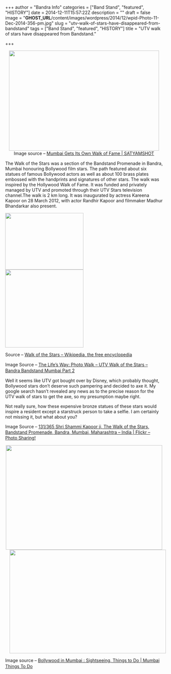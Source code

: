+++
author = "Bandra Info"
categories = ["Band Stand", "featured", "HISTORY"]
date = 2014-12-11T15:57:22Z
description = ""
draft = false
image = "__GHOST_URL__/content/images/wordpress/2014/12/wpid-Photo-11-Dec-2014-356-pm.jpg"
slug = "utv-walk-of-stars-have-disappeared-from-bandstand"
tags = ["Band Stand", "featured", "HISTORY"]
title = "UTV walk of stars have disappeared from Bandstand."

+++


<div class="separator" style="clear: both; text-align: center;"><a title="" href="https://i1.wp.com/bandra.info/wp-content/uploads/2014/12/wpid-Photo-20141211155707.jpg?ssl=1" target="_blank"><img loading="lazy" id="blogsy-1418294964469.7834" class="aligncenter" src="https://i1.wp.com/bandra.info/wp-content/uploads/2014/12/wpid-Photo-20141211155707.jpg?resize=480%2C320&#038;ssl=1" alt="" width="480" height="320" data-recalc-dims="1" /></a></div>
<div class="separator" style="clear: both; text-align: center;">Image source &#8211; <a style="line-height: 1.3em;" href="httpss://satyamshot.wordpress.com/2012/03/26/mumbai-gets-its-own-walk-of-fame/" target="_blank">Mumbai Gets Its Own Walk of Fame | SATYAMSHOT</a></div>
<p>The Walk of the Stars was a section of the Bandstand Promenade in Bandra, Mumbai honouring Bollywood film stars. The path featured about six statues of famous Bollywood actors as well as about 100 brass plates embossed with the handprints and signatures of other stars. The walk was inspired by the Hollywood Walk of Fame. It was funded and privately managed by UTV and promoted through their UTV Stars television channel.The walk is 2 km long. It was inaugurated by actress Kareena Kapoor on 28 March 2012, with actor Randhir Kapoor and filmmaker Madhur Bhandarkar also present.</p>
<div class="separator" style="clear: both; text-align: none;"><a href="https://i0.wp.com/bandra.info/wp-content/uploads/2014/12/wpid-Photo-201412111557072.jpg?ssl=1" target="_blank"><img loading="lazy" id="blogsy-1418294964497.6838" class="alignnone" src="https://i0.wp.com/bandra.info/wp-content/uploads/2014/12/wpid-Photo-201412111557072.jpg?resize=250%2C181&#038;ssl=1" alt="" width="250" height="181" data-recalc-dims="1" /></a></div>
<div class="separator" style="clear: both; text-align: none;"><a href="https://i1.wp.com/bandra.info/wp-content/uploads/2014/12/wpid-Photo-20141211161613.jpg?ssl=1" target="_blank"><img loading="lazy" id="blogsy-1418294964481.796" class="alignnone" src="https://i1.wp.com/bandra.info/wp-content/uploads/2014/12/wpid-Photo-20141211161613.jpg?resize=250%2C249&#038;ssl=1" alt="" width="250" height="249" data-recalc-dims="1" /></a></div>
<p>Source &#8211; <a style="line-height: 1.3em;" href="https://en.m.wikipedia.org/wiki/Walk_of_the_Stars" target="_blank">Walk of the Stars &#8211; Wikipedia, the free encyclopedia</a></p>
<p>Image Source &#8211; <a style="line-height: 1.3em;" href="https://www.thelifesway.com/2013/10/photo-walk-utv-walk-of-stars-bandra_17.html" target="_blank">The Life&#8217;s Way: Photo Walk &#8211; UTV Walk of the Stars &#8211; Bandra Bandstand Mumbai Part 2</a></p>
<p>Well it seems like UTV got bought over by Disney, which probably thought, Bollywood stars don&#8217;t deserve such pampering and decided to axe it. My google search hasn&#8217;t revealed any news as to the precise reason for the UTV walk of stars to get the axe, so my presumption maybe right.</p>
<p>Not really sure, how these expensive bronze statues of these stars would inspire a resident except a starstruck person to take a selfie. I am certainly not missing it, but what about you?</p>
<p>Image Source &#8211; <a style="line-height: 1.3em;" href="httpss://www.flickr.com/photos/humayunnapeerzaada/8913355766/" target="_blank">131/365 Shri Shammi Kapoor ji, The Walk of the Stars, Bandstand Promenade, Bandra, Mumbai, Maharashtra &#8211; India | Flickr &#8211; Photo Sharing!</a></p>
<div class="separator" style="clear: both; text-align: center;"><a href="https://i0.wp.com/bandra.info/wp-content/uploads/2014/12/wpid-Photo-201412111557073.jpg?ssl=1" target="_blank"><img loading="lazy" id="blogsy-1418294964462.6025" class="aligncenter" src="https://i0.wp.com/bandra.info/wp-content/uploads/2014/12/wpid-Photo-201412111557073.jpg?resize=500%2C334&#038;ssl=1" alt="" width="500" height="334" data-recalc-dims="1" /></a></div>
<div class="separator" style="clear: both; text-align: center;"><a style="margin-left: 1em; margin-right: 1em;" href="https://i2.wp.com/bandra.info/wp-content/uploads/2014/12/wpid-Photo-201412111616131.jpg?ssl=1" target="_blank"><img loading="lazy" id="blogsy-1418294964525.437" class="aligncenter" src="https://i2.wp.com/bandra.info/wp-content/uploads/2014/12/wpid-Photo-201412111616131.jpg?resize=500%2C331&#038;ssl=1" alt="" width="500" height="331" data-recalc-dims="1" /></a></div>
<p>Image source &#8211; <a style="line-height: 1.3em;" href="httpss://www.flickr.com/photos/ana_raquel/8404881924/" target="_blank">Bollywood in Mumbai : Sightseeing, Things to Do | Mumbai Things To Do</a></p>
<p>&nbsp;</p>
<p>&nbsp;</p>
<p>&nbsp;</p>
<p>&nbsp;</p>



